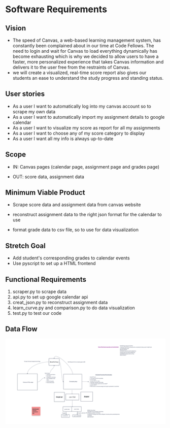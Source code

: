 
# Software Requirements

## Vision

- The speed of Canvas, a web-based learning management system, has constantly been complained about in our time at 
Code Fellows. The need to login and wait for Canvas to load everything dynamically has become exhausting which is 
why we decided to allow users to have a faster, more personalized experience that takes Canvas information and 
delivers it to the user free from the restraints of Canvas.
- we will create a visualized, real-time score report also gives our students an ease to understand the study progress 
and standing status.

## User stories

- As a user I want to automatically log into my canvas account so to scrape my own data
- As a user I want to automatically import my assignment details to google calendar
- As a user I want to visualize my score as report for all my assignments
- As a user I want to choose any of my score category to display
- As a user I want all my info is always up-to-date


## Scope

- IN: Canvas pages (calendar page, assignment page and grades page)

- OUT: score data, assignment data


## Minimum Viable Product

- Scrape score data and assignment data from canvas website

- reconstruct assignment data to the right json format  for the calendar to use

- format grade data to csv file, so to use for data visualization

## Stretch Goal

- Add student's corresponding grades to calendar events
- Use pyscript to set up a HTML frontend

## Functional Requirements

1. scraper.py to scrape data
2. api.py to set up google calendar api
3. creat_json.py to reconstruct assignment data
4. learn_curve.py and comparison.py to do data visualization
5. test.py to test our code


## Data Flow
![](./DOM.png)

